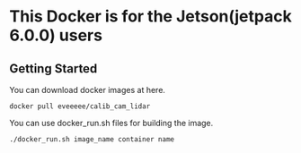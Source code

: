 # This Docker is for the Jetson(jetpack 6.0.0) users

## Getting Started
You can download docker images at here.
```
docker pull eveeeee/calib_cam_lidar
```
You can use docker_run.sh files for building the image.
```
./docker_run.sh image_name container name
```
